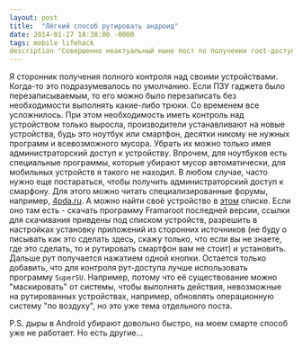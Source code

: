 ```yaml
---
layout: post
title:  "Лёгкий способ рутировать андроид"
date: 2014-01-27 18:38:00 -0000
tags: mobile lifehack
description "Совершенно неактуальный ныне пост по получении root-доступа к Android. К сожалению, больше взломать Android 'изнутри' уже невозможно. Только снаружи."
---
```



Я сторонник получения полного контроля над своими устройствами. Когда-то это подразумевалось по умолчанию. Если ПЗУ гаджета было перезаписываемым, то его можно было перезаписать без необходимости выполнять какие-либо трюки. Со временем все усложнилось. При этом необходимость иметь контроль над устройством только выросла, производители устанавливают на новые устройства, будь это ноутбук или смартфон, десятки никому не нужных программ и всевозможного мусора. Убрать их можно только имея администраторский доступ к устройству. Впрочем, для ноутбуков есть специальные программы, которые убирают мусор автоматически, для мобильных устройств я такого не находил. В любом случае, часто нужно еще постараться, чтобы получить администраторский доступ к смарфону. Для этого можно читать специализированные форумы, например, [4pda.ru](http://www.4pda.ru/forum). А можно найти своё устройство в [этом](http://forum.xda-developers.com/showthread.php?t=2130276) списке. Если оно там есть - скачать программу Framaroot последней версии, ссылки для скачивания привдены под списком устройств, разрешить в настройках установку приложений из сторонних источников (не буду о писывать как это сделать здесь, скажу только, что если вы не знаете, где это сделать, то и рутировать смартфон вам не стоит) и установить. Дальше рут получается нажатием одной кнопки. Остается только добавить, что для контроля рут-доступа лучше использовать программу `SuperSU`. Например, потому что её существование можно "маскировать" от системы, чтобы выполнять действия, невозможные на рутированных устройствах, например, обновлять операционную систему "по воздуху", но это уже тема отдельного поста.

P.S. дыры в Android убирают довольно быстро, на моем смарте способ уже не работает. Но есть другие...